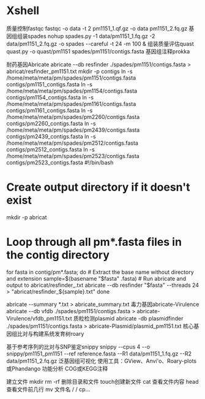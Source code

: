 # Xshell
质量控制fastqc
fastqc -o data -t 2 pm1151_1.qf.gz -o data pm1151_2.fq.gz
基因组组装spades
nohup spades.py	-1	data/pm1151_1.fq.gz	-2 data/pm1151_2.fq.gz -o	spades --careful -t 24 -m 100 &
组装质量评估quast
quast.py -o quast/pm1151 spades/pm1151/contigs.fasta
基因组注释prokka

耐药基因Abricate
abricate --db resfinder ./spades/pm1151/contigs.fasta > abricat/resfinder_pm1151.txt
mkdir -p contigs
ln -s /home/meta/meta/pm/spades/pm1151/contigs.fasta contigs/pm1151_contigs.fasta
ln -s /home/meta/meta/pm/spades/pm1154/contigs.fasta contigs/pm1154_contigs.fasta
ln -s /home/meta/meta/pm/spades/pm1161/contigs.fasta contigs/pm1161_contigs.fasta
ln -s /home/meta/meta/pm/spades/pm2260/contigs.fasta contigs/pm2260_contigs.fasta
ln -s /home/meta/meta/pm/spades/pm2439/contigs.fasta contigs/pm2439_contigs.fasta
ln -s /home/meta/meta/pm/spades/pm2512/contigs.fasta contigs/pm2512_contigs.fasta
ln -s /home/meta/meta/pm/spades/pm2523/contigs.fasta contigs/pm2523_contigs.fasta
#!/bin/bash

# Create output directory if it doesn't exist
mkdir -p abricat

# Loop through all pm*.fasta files in the contig directory
for fasta in contig/pm*.fasta; do
    # Extract the base name without directory and extension
    sample=$(basename "$fasta" .fasta)
    # Run abricate and output to abricat/resfinder_<sample>.txt
    abricate --db resfinder "$fasta" --threads 24 > "abricat/resfinder_${sample}.txt"
done


abricate --summary *.txt > abricate_summary.txt
毒力基因abricate-Virulence
abricate --db vfdb ./spades/pm1151/contigs.fasta > abricate-Virulence/vfdb_pm1151.txt
质粒检测plasmid
abricate -db plasmidfinder ./spades/pm1151/contigs.fasta > abricate-Plasmid/plasmid_pm1151.txt
核心基因组比对与构建系统发育树roary

基于参考序列的比对与SNP鉴定snippy
snippy --cpus 4 --o snippy/pm1151_pm1151 --ref reference.fasta --R1 data/pm1151_1.fq.gz --R2 data/pm1151_2.fq.gz
泛基因组可视化
使用工具：GView、Anvi'o、Roary-plots或Phandango
功能分析
COG或KEGG注释

建立文件 mkdir
rm -rf 删除目录和文件
touch创建新文件
cat 查看文件内容
head 查看文件前几行
mv 文件名 / /
cp...
